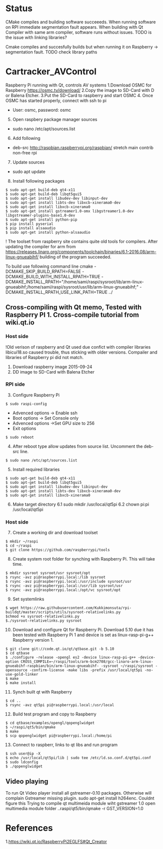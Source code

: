 # Status
CMake compiles and building software succeeeds. When running software on RPI immediate segmentation fault appears.
When building with Qt Compiler with same arm compiler, software runs without issues.
TODO is the issue with linking libraries?

Cmake compiles and succesfully builds but when running it on Raspberry -> segmentation fault. TODO check library paths
# Cartracker_AVControl
Raspberry Pi running with Qt, controls AV systems
1.Download OSMC for Raspberry https://osmc.tv/download/
2.Copy the image to SD-Card with D or Balena Etcher.
3.Put the SD-Card to raspberry and start OSMC
4. Once OSMC has started properly, connect with ssh to pi
  - User: osmc, password: osmc
5. Open raspbery package manager sources
- sudo nano /etc/apt/sources.list
6. Add following
- deb-src http://raspbian.raspberrypi.org/raspbian/ stretch main contrib non-free rpi
7. Update sources
- sudo apt update
8. Install following packages
```shell
$ sudo apt-get build-deb qt4-x11
$ sudo apt-get build-deb libqt5gui5
$ sudo apt-get install libudev-dev libinput-dev 
$ sudo apt-get install libts-dev libxcb-xinerama0-dev
$ sudo apt-get install libxcb-xinerama0
$ sudo apt-get install gstreamer1.0-omx libgstreamer1.0-dev libgstreamer-plugins-base1.0-dev
$ sudo apt-get install python-pip
$ pip install pyserial
$ pip install alsaaudio
$ sudo apt-get install python-alsaaudio
```

! The toolset from raspberry site contains quite old tools for compilers. After updating the compiler for arm from https://releases.linaro.org/components/toolchain/binaries/6.1-2016.08/arm-linux-gnueabihf/ building of the program succeeded.

To build use following command line 
cmake -DCMAKE_SKIP_BUILD_RPATH=FALSE -DCMAKE_BUILD_WITH_INSTALL_RPATH=TRUE -DCMAKE_INSTALL_RPATH="/home/sami/raspi/sysroot/lib/arm-linux-gnueabihf;/home/sami/raspi/sysroot/usr/lib/arm-linux-gnueabihf;" -DCMAKE_INSTALL_RPATH_USE_LINK_PATH=TRUE ../


## Cross-compiling with Qt memo, Tested with Raspberry PI 1. Cross-compile tutorial from wiki.qt.io
### Host side
!Old verison of raspberry and Qt used due confict with compiler libraries
libicui18.so caused trouble, thus sticking with older versions.
Compailer and libraries of Raspberry pi did not match.

1. Download raspberry image 2015-09-24
2. DD image to SD-Card with Balena Etcher

### RPI side
3. Configure Raspberry Pi 
```shell
$ sudo raspi-config
```
- Advenced options -> Enable ssh
- Boot options -> Set Console only
- Advenced options ->Set GPU size to 256
- Exit options
```shell
$ sudo reboot
```
4. After reboot type allow updates from source list. Uncomment the deb-src line.
```shell
$ sudo nano /etc/apt/sources.list
```
5. Install required libraries
```shell
$ sudo apt-get build-deb qt4-x11
$ sudo apt-get build-deb libqt5gui5
$ sudo apt-get install libudev-dev libinput-dev 
$ sudo apt-get install libts-dev libxcb-xinerama0-dev
$ sudo apt-get install libxcb-xinerama0
```
6. Make target directory
  6.1 sudo mkdir /usr/local/qt5pi
  6.2 chown pi:pi /usr/local/qt5pi
  
### Host side
7. Create a working dir and download toolset
```shell
$ mkdir ~/raspi
$ cd ~/raspi
$ git clone https://github.com/raspberrypi/tools
```
8. Create system root folder for synching with Raspberry Pi. This will take time.
```shell
$ mkdir sysroot sysroot/usr sysroot/opt
$ rsync -avz pi@raspberrypi.local:/lib sysroot
$ rsync -avz pi@raspberrypi.local:/usr/include sysroot/usr
$ rsync -avz pi@raspberrypi.local:/usr/lib sysroot/usr
$ rsync -avz pi@raspberrypi.local:/opt/vc sysroot/opt
```
9. Set systemlinks
```shell
$ wget https://raw.githubusercontent.com/Kukkimonsuta/rpi-buildqt/master/scripts/utils/sysroot-relativelinks.py
$chmod +x sysroot-relativelinks.py
$./sysroot-relativelinks.py sysroot
```
10. Download and configure Qt for Raspberry Pi. Download 5.10 due it has been tested with Raspberry Pi 1 and device is set as linux-rasp-pi-g++ Raspberry version 1.
```shell
$ git clone git://code.qt.io/qt/qtbase.git -b 5.10
$ cd qtbase
$ ./configure -release -opengl es2 -device linux-rasp-pi-g++ -device-option CROSS_COMPILE=~/raspi/tools/arm-bcm2708/gcc-linaro-arm-linux-gnueabihf-raspbian/bin/arm-linux-gnueabihf- -sysroot ~/raspi/sysroot -opensource -confirm-license -make libs -prefix /usr/local/qt5pi -no-use-gold-linker
$ make
$ make install
```
11. Synch built qt with Raspberry
```shell
$ cd ..
$ rsync -avz qt5pi pi@raspberrypi.local:/usr/local
```
12. Build test program and copy to Raspberry
```shell
$ cd qtbase/examples/opengl/qopenglwidget
$ ~/raspi/qt5/bin/qmake
$ make
$ scp qopenglwidget pi@raspberrypi.local:/home/pi
```
13. Connect to raspberr, links to qt libs and run program 
```shell
$ ssh user@ip -X
$ echo /usr/local/qt5pi/lib | sudo tee /etc/ld.so.conf.d/qt5pi.conf
$ sudo ldconfig
$ ./qopenglwidget
```
## Video playing
To run Qt Video player install all gstreamer-0.10 packages. Otherwise will complain Gstreamer missing plugin.
sudo apt-get install h264enc. Couldnt figure this
Trying to compile qt multimeida module wiht gstreamer 1.0
open multimedia module folder
..raspi/qt5/bin/qmake -r GST_VERSION=1.0

# References
1.https://wiki.qt.io/RaspberryPi2EGLFS#Qt_Creator

